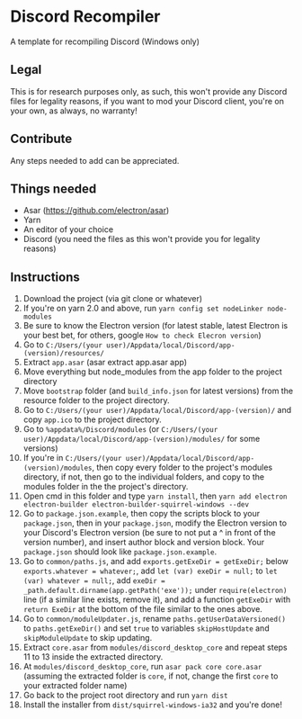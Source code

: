 # Discord Recompiler
A template for recompiling Discord (Windows only)

## Legal
This is for research purposes only, as such, this won't provide any Discord files for legality reasons, if you want to mod your Discord client, you're on your own, as always, no warranty!

## Contribute
Any steps needed to add can be appreciated.

## Things needed
- Asar (https://github.com/electron/asar)
- Yarn
- An editor of your choice
- Discord (you need the files as this won't provide you for legality reasons)

## Instructions
1. Download the project (via git clone or whatever)
2. If you're on yarn 2.0 and above, run `yarn config set nodeLinker node-modules`
3. Be sure to know the Electron version (for latest stable, latest Electron is your best bet, for others, google `How to check Elecron version`)
4. Go to `C:/Users/(your user)/Appdata/local/Discord/app-(version)/resources/`
5. Extract `app.asar` (asar extract app.asar app)
6. Move everything but node_modules from the app folder to the project directory
7. Move `bootstrap` folder (and `build_info.json` for latest versions) from the resource folder to the project directory.
8. Go to `C:/Users/(your user)/Appdata/local/Discord/app-(version)/` and copy `app.ico` to the project directory.
9. Go to `%appdata%/Discord/modules` (or `C:/Users/(your user)/Appdata/local/Discord/app-(version)/modules/` for some versions)
10. If you're in `C:/Users/(your user)/Appdata/local/Discord/app-(version)/modules`, then copy every folder to the project's modules directory, if not, then go to the individual folders, and copy to the modules folder in the the project's directory.
11. Open cmd in this folder and type `yarn install`, then `yarn add electron electron-builder electron-builder-squirrel-windows --dev`
12. Go to `package.json.example`, then copy the scripts block to your `package.json`, then in your `package.json`, modify the Electron version to your Discord's Electron version (be sure to not put a ^ in front of the version number), and insert author block and version block. Your `package.json` should look like `package.json.example`.
13. Go to `common/paths.js`, and add `exports.getExeDir = getExeDir;` below `exports.whatever = whatever;`, add `let (var) exeDir = null;` to `let (var) whatever = null;`, add `exeDir = _path.default.dirname(app.getPath('exe'));` under `require(electron)` line (if a similar line exists, remove it), and add a function `getExeDir` with `return ExeDir` at the bottom of the file similar to the ones above.
14. Go to `common/moduleUpdater.js`, rename `paths.getUserDataVersioned()` to `paths.getExeDir()` and set `true` to variables `skipHostUpdate` and `skipModuleUpdate` to skip updating.
15. Extract `core.asar` from `modules/discord_desktop_core` and repeat steps 11 to 13 inside the extracted directory.
16. At `modules/discord_desktop_core`, run `asar pack core core.asar` (assuming the extracted folder is `core`, if not, change the first `core` to your extracted folder name)
17. Go back to the project root directory and run `yarn dist`
18. Install the installer from `dist/squirrel-windows-ia32` and you're done!